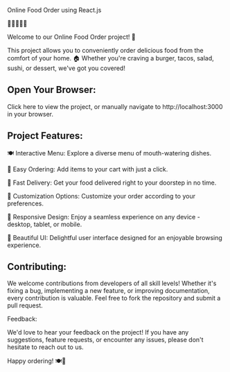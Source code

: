 Online Food Order using React.js

🍔🌮🥗🍱🍰

Welcome to our Online Food Order project! 🎉

This project allows you to conveniently order delicious food from the comfort of your home. 🏠 Whether you're craving a burger, tacos, salad, sushi, or dessert, we've got you covered!

## Open Your Browser:
Click here to view the project, or manually navigate to http://localhost:3000 in your browser.

## Project Features:

🍽️ Interactive Menu: Explore a diverse menu of mouth-watering dishes.

🛒 Easy Ordering: Add items to your cart with just a click.

🚚 Fast Delivery: Get your food delivered right to your doorstep in no time.

🌟 Customization Options: Customize your order according to your preferences.

📱 Responsive Design: Enjoy a seamless experience on any device - desktop, tablet, or mobile.

🎨 Beautiful UI: Delightful user interface designed for an enjoyable browsing experience.

## Contributing:

We welcome contributions from developers of all skill levels! Whether it's fixing a bug, implementing a new feature, or improving documentation, every contribution is valuable. Feel free to fork the repository and submit a pull request.

Feedback:

We'd love to hear your feedback on the project! If you have any suggestions, feature requests, or encounter any issues, please don't hesitate to reach out to us.

Happy ordering! 🍽️🎉
